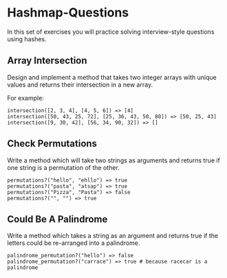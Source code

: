# Hashmap-Questions

In this set of exercises you will practice solving interview-style questions using hashes.

## Array Intersection

Design and implement a method that takes two integer arrays with unique values and returns their intersection in a new array.

For example:

```
intersection([2, 3, 4], [4, 5, 6]) => [4]
intersection([50, 43, 25, 72], [25, 36, 43, 50, 80]) => [50, 25, 43]
intersection([9, 30, 42], [56, 34, 90, 32]) => []
```

## Check Permutations

Write a method which will take two strings as arguments and returns true if one string is a permutation of the other.

```
permutations?("hello", "ehllo") => true
permutations?("pasta", "atsap") => true
permutations?("Pizza", "Pasta") => false
permutations?("", "") => true
```

## Could Be A Palindrome

Write a method which takes a string as an argument and returns true if the letters could be re-arranged into a palindrome.

```
palindrome_permutation?("hello") => false
palindrome_permutation?("carrace") => true # because racecar is a palindrome
```
